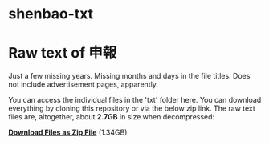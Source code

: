 # shenbao-txt
# Raw text of 申報

Just a few missing years. 
Missing months and days in the file titles.
Does not include advertisement pages, apparently.

You can access the individual files in the 'txt' folder here. You can download everything by cloning this repository or via the below zip link. The raw text files are, altogether, about **2.7GB** in size when decompressed:

**[Download Files as Zip File](https://github.com/moss-on-stone/shenbao-txt/archive/refs/tags/shenbao-raw-text.zip)** (1.34GB)
